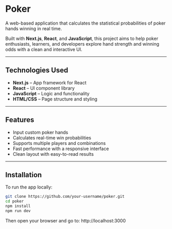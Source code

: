 # Poker

A web-based application that calculates the statistical probabilities of poker hands winning in real time.

Built with **Next.js**, **React**, and **JavaScript**, this project aims to help poker enthusiasts, learners, and developers explore hand strength and winning odds with a clean and interactive UI.

---

## Technologies Used

- **Next.js** – App framework for React
- **React** – UI component library
- **JavaScript** – Logic and functionality
- **HTML/CSS** – Page structure and styling

---

## Features

- Input custom poker hands
- Calculates real-time win probabilities
- Supports multiple players and combinations
- Fast performance with a responsive interface
- Clean layout with easy-to-read results

---

## Installation

To run the app locally:

```bash
git clone https://github.com/your-username/poker.git
cd poker
npm install
npm run dev
```

Then open your browser and go to:
http://localhost:3000
